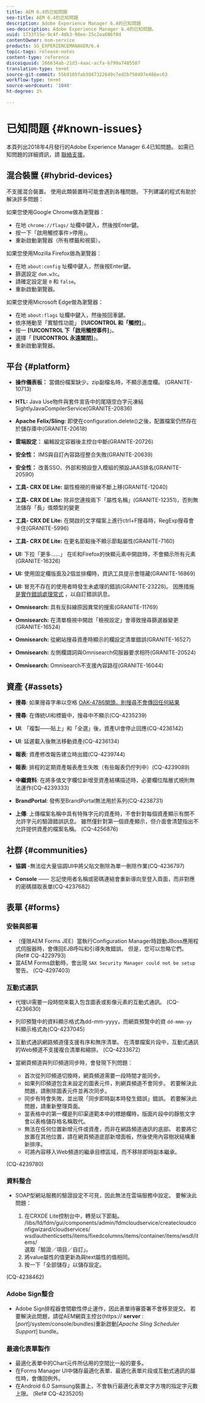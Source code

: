 ```yaml
---
title: AEM 6.4的已知問題
seo-title: AEM 6.4的已知問題
description: Adobe Experience Manager 6.4的已知問題
seo-description: Adobe Experience Manager 6.4的已知問題。
uuid: 1733f15e-9c4f-4db3-98ee-25c2ea606f0d
contentOwner: msm-service
products: SG_EXPERIENCEMANAGER/6.4
topic-tags: release-notes
content-type: reference
discoiquuid: 266634ab-21d3-4aac-acfa-b799a7485507
translation-type: tm+mt
source-git-commit: 55b9105fab3947322649c7ed2b750497e486ec63
workflow-type: tm+mt
source-wordcount: '1040'
ht-degree: 1%

---
```



# 已知問題 {#known-issues}

本頁列出2018年4月發行的Adobe Experience Manager 6.4已知問題。 如需已知問題的詳細資訊，請 [聯絡支援](https://helpx.adobe.com/tw/support/experience-manager.html)。

## 混合裝置 {#hybrid-devices}

不支援混合裝置。 使用此類裝置時可能會遇到各種問題。 下列建議的程式有助於解決許多問題：

如果您使用Google Chrome做為瀏覽器：
* 在地 `chrome://flags/` 址欄中鍵入，然後按Enter鍵。
* 按一下「啟用觸控事件>停用」。
* 重新啟動瀏覽器（所有標籤和視窗）。

如果您使用Mozilla Firefox做為瀏覽器：
* 在地 `about:config` 址欄中鍵入，然後按Enter鍵。
* 篩選設定 `dom.w3c`。
* 請確定設定是 `0` 和 `false`。
* 重新啟動瀏覽器。

如果您使用Microsoft Edge做為瀏覽器：

* 在地 `about:flags` 址欄中鍵入，然後按回車鍵。
* 依序捲動至「實驗性功能」 **[!UICONTROL 和「觸控]**」。
* 按一 **[!UICONTROL 下「啟用觸控事件]**」。
* 選擇「 **[!UICONTROL 永遠關閉]**」。
* 重新啟動瀏覽器。

## 平台 {#platform}

* **操作儀表板：** 當備份檔案缺少。zip副檔名時，不顯示進度欄。 (GRANITE-10713)
* **HTL:** Java Use物件與套件宣告中的尾隨空白字元凍結SightlyJavaCompilerService(GRANITE-20836)
* **Apache Felix/Sling:** 即使在configuration.delete()之後，配置檔案仍然存在於儲存庫中(GRANITE-20618)
* **雲端設定：** 編輯設定容器後主控台中斷(GRANITE-20726)
* **安全性：** IMS與自訂內容路徑整合失敗(GRANITE-20639)
* **安全性：** 改善SSO、外部和預設登入模組的預設JAAS排名(GRANITE-20590)
* **工具- CRX DE Lite:** 屬性檢視的脊線不斷上移(GRANITE-12040)
* **工具- CRX DE Lite:** 除非您連按兩下「屬性名稱」(GRANITE-12351)，否則無法儲存「長」值類型的變更

* **工具- CRX DE Lite:** 在開啟的文字檔案上進行ctrl+F搜尋時，RegExp搜尋會卡住(GRANITE-5996)

* **工具- CRX DE Lite:** 在更名節點後不顯示節點屬性(GRANITE-7160)
* **UI:** 下拉「更多……」 在IE和Firefox的快顯元素中開啟時，不會顯示所有元素(GRANITE-16326)
* **UI:** 使用固定欄版面及2個並排欄時，資訊工具提示會隱藏(GRANITE-16869)
* **UI:** 冒充不存在的使用者時發生未處理的錯誤(GRANITE-23228)。 因應措施 [是實作錯誤處理常式](/help/sites-developing/customizing-errorhandler-pages.md) ，以自訂錯誤訊息。

* **Omnisearch:** 具有反斜線原因異常的搜索(GRANITE-11769)
* **Omnisearch:** 在清單檢視中開啟「檢視設定」會導致搜尋篩選器變更(GRANITE-16524)
* **Omnisearch:** 從網站搜尋資產時顯示的欄設定清單錯誤(GRANITE-16527)

* **Omnisearch:** 左側欄謂詞與Omnisearch伺服器要求相符(GRANITE-20524)
* **Omnisearch:** Omnisearch不支援內容路徑(GRANITE-16044)

## 資產 {#assets}

* **搜尋**: 如果搜尋字串以空格 [OAK-4786開頭，則搜尋不會傳回任何結果](https://issues.apache.org/jira/browse/OAK-4786)

* **搜尋**: 在傳統UI和標籤中，搜尋中不顯示(CQ-4235239)

* **UI**: 「複製——貼上」和「全選」後，資產UI會停止回應(CQ-4236142)

* **UI**: 延遲載入後無法移動資產(CQ-4236134)

* **報表**: 資產修改報告建立時出錯(CQ-4239744)

* **報表**: 排程的定期資產報表產生失敗（有些報表仍佇列中）(CQ-4239089)

* **中繼資料**: 在將多值文字欄位新增至資產結構描述時，必要欄位階層式規則無法運作(CQ-4239333)

* **BrandPortal**: 發佈至BrandPortal無法用於系列(CQ-4238731)

* **上傳**: 上傳檔案名稱中具有特殊字元的資產時，不會針對每個資產顯示有關不允許字元的驗證錯誤訊息。 雖然僅針對第一個資產顯示，但介面會清楚指出不允許提供資產的檔案名稱。 (CQ-4256876)

## 社群 {#communities}

* **協調** -無法從大量協調UI中將父貼文刪除為單一刪除作業(CQ-4236797)

* **Console** —— 忘記使用者名稱或密碼連結會重新導向至登入頁面，而非對應的密碼擷取表單(CQ-4237682)

## 表單 {#forms}

### 安裝與部署

* （僅限AEM Forms JEE）當執行Configuration Manager時啟動JBoss應用程式伺服器時，會傳回EJB呼叫和引導失敗錯誤。 但是，您可以忽略它們。 (Ref# CQ-4229793)
* 當AEM Forms啟動時，會出現 `SAX Security Manager could not be setup` 警告。 (CQ-4297403)

### 互動式通訊

* 代理UI需要一段時間來載入包含圖表或影像元素的互動式通訊。 (CQ-4236630)
* 列印預覽中的資料顯示格式為dd-mm-yyyy，而網頁預覽中的資 `dd-mmm-yy` 料顯示格式為(CQ-4237045)
* 互動式通訊網路頻道僅支援有序和無序清單。 在清單檔案片段中，互動式通訊的Web頻道不支援複合清單和縮排。 (CQ-4233672)
* 當網頁頻道與列印頻道同步時，會發現下列問題：

   * 首次從列印頻道切換時，網頁頻道需要一段時間才能同步。
   * 如果列印頻道包含未設定的圖表元件，則網頁頻道不會同步。 若要解決此問題，請刪除圖表元件並再次同步。
   * 同步有時會失敗，並出現「同步即時副本時發生錯誤」錯誤。 若要解決此問題，請重新整理頁面。
   * 當表格中的第一欄是列印渠道範本中的標題欄時，版面片段中的靜態文字會以表格儲存格名稱取代。
   * 無法在任何位置新增元件或資產，而非在網路頻道通訊的底部。 若要將它放置在其他位置，請在網頁頻道底部新增面板，然後使用內容樹狀結構重新排序。
   * 可將內容移入Web頻道的繼承目標區域，而不移除即時副本繼承。

(CQ-4239780)

### 資料整合

* SOAP型網站服務的驗證設定不可見，因此無法在雲端服務中設定。 要解決此問題：

   1. 在CRXDE Lite控制台中，轉至以下節點。\
      /libs/fd/fdm/gui/components/admin/fdmcloudservice/createcloudconfigwizard/cloudservices/\
      wsdlauthenticsetts/items/fixedcolumns/items/container/items/wsdl/items/\
      選取「驗證／項目／自訂」。
   1. 將value屬性的值更新為與text屬性的值相同。
   1. 按一下「全部儲存」以儲存設定。

(CQ-4238462)

### Adobe Sign整合

* Adobe Sign排程器會間歇性停止運作，因此表單待審簽署不會移至提交。 若要解決此問題，請從AEM網頁主控台(https:// **server** :[*port*]/system/console/bundles)重新啟動&#x200B;[*Apache Sling Scheduler Support*] bundle。

### 最適化表單製作

* 最適化表單中的Chart元件所佔用的空間比一般的要多。
* 在Forms Manager UI中儲存最適化表單、最適化表單片段或互動式通訊的屬性時，會傳回例外。
* 在Android 6.0 Samsung裝置上，不會執行最適化表單文字方塊的指定字元數上限。 (Ref# CQ-4235205)
